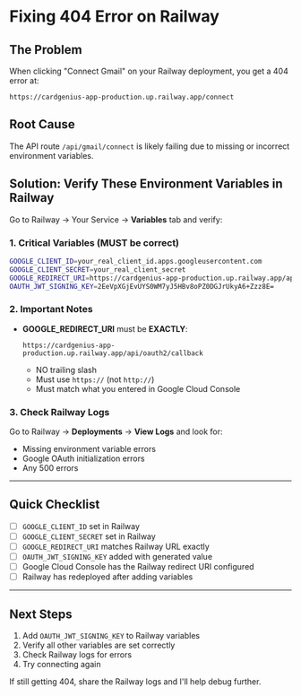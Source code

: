 # Fixing 404 Error on Railway

## The Problem

When clicking "Connect Gmail" on your Railway deployment, you get a 404 error at:
```
https://cardgenius-app-production.up.railway.app/connect
```

## Root Cause

The API route `/api/gmail/connect` is likely failing due to missing or incorrect environment variables.

## Solution: Verify These Environment Variables in Railway

Go to Railway → Your Service → **Variables** tab and verify:

### 1. Critical Variables (MUST be correct)

```bash
GOOGLE_CLIENT_ID=your_real_client_id.apps.googleusercontent.com
GOOGLE_CLIENT_SECRET=your_real_client_secret
GOOGLE_REDIRECT_URI=https://cardgenius-app-production.up.railway.app/api/oauth2/callback
OAUTH_JWT_SIGNING_KEY=2EeVpXGjEvUYS0WM7yJ5HBv8oPZ0DGJrUkyA6+Zzz8E=
```

### 2. Important Notes

- **GOOGLE_REDIRECT_URI** must be **EXACTLY**:
  ```
  https://cardgenius-app-production.up.railway.app/api/oauth2/callback
  ```
  - NO trailing slash
  - Must use `https://` (not `http://`)
  - Must match what you entered in Google Cloud Console

### 3. Check Railway Logs

Go to Railway → **Deployments** → **View Logs** and look for:
- Missing environment variable errors
- Google OAuth initialization errors
- Any 500 errors

---

## Quick Checklist

- [ ] `GOOGLE_CLIENT_ID` set in Railway
- [ ] `GOOGLE_CLIENT_SECRET` set in Railway  
- [ ] `GOOGLE_REDIRECT_URI` matches Railway URL exactly
- [ ] `OAUTH_JWT_SIGNING_KEY` added with generated value
- [ ] Google Cloud Console has the Railway redirect URI configured
- [ ] Railway has redeployed after adding variables

---

## Next Steps

1. Add `OAUTH_JWT_SIGNING_KEY` to Railway variables
2. Verify all other variables are set correctly
3. Check Railway logs for errors
4. Try connecting again

If still getting 404, share the Railway logs and I'll help debug further.

